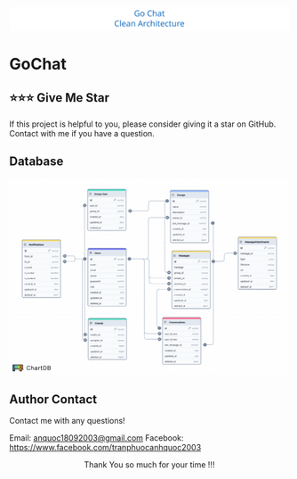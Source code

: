 ![GoChat](statics/main.excalidraw.svg)

# GoChat

## ⭐⭐⭐ Give Me Star

If this project is helpful to you, please consider giving it a star on GitHub. Contact with me if you have a question.

## Database

![Database](statics/database.png)

## Author Contact

Contact me with any questions!<br>

Email: anquoc18092003@gmail.com
Facebook: https://www.facebook.com/tranphuocanhquoc2003

<p style="text-align:center">Thank You so much for your time !!!</p>
